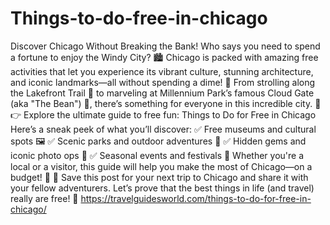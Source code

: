 # Things-to-do-free-in-chicago
Discover Chicago Without Breaking the Bank! 
Who says you need to spend a fortune to enjoy the Windy City? 🏙️ Chicago is packed with amazing free activities that let you experience its vibrant culture, stunning architecture, and iconic landmarks—all without spending a dime! 💸
From strolling along the Lakefront Trail 🌊 to marveling at Millennium Park’s famous Cloud Gate (aka "The Bean") 🫘, there’s something for everyone in this incredible city. 🎉
👉 Explore the ultimate guide to free fun: Things to Do for Free in Chicago
Here’s a sneak peek of what you’ll discover:
✅ Free museums and cultural spots 🖼️
✅ Scenic parks and outdoor adventures 🌳
✅ Hidden gems and iconic photo ops 📸
✅ Seasonal events and festivals 🎪
Whether you're a local or a visitor, this guide will help you make the most of Chicago—on a budget! 💯
📌 Save this post for your next trip to Chicago and share it with your fellow adventurers. Let’s prove that the best things in life (and travel) really are free! 💛
https://travelguidesworld.com/things-to-do-for-free-in-chicago/
